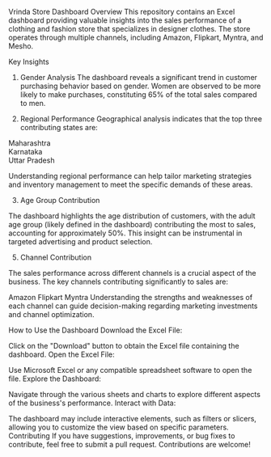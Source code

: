 Vrinda Store Dashboard
Overview
This repository contains an Excel dashboard providing valuable insights into the sales performance of a clothing and fashion store that specializes in designer clothes. The store operates through multiple channels, including Amazon, Flipkart, Myntra, and Mesho.

Key Insights
1. Gender Analysis
The dashboard reveals a significant trend in customer purchasing behavior based on gender. Women are observed to be more likely to make purchases, constituting 65% of the total sales compared to men.

2. Regional Performance
Geographical analysis indicates that the top three contributing states are:

  Maharashtra  
  Karnataka  
  Uttar Pradesh

Understanding regional performance can help tailor marketing strategies and inventory management to meet the specific demands of these areas.

3. Age Group Contribution
   
The dashboard highlights the age distribution of customers, with the adult age group (likely defined in the dashboard) contributing the most to sales, accounting for approximately 50%. This insight can be instrumental in targeted advertising and product selection.

5. Channel Contribution
   
The sales performance across different channels is a crucial aspect of the business. The key channels contributing significantly to sales are:

Amazon
Flipkart
Myntra
Understanding the strengths and weaknesses of each channel can guide decision-making regarding marketing investments and channel optimization.

How to Use the Dashboard
Download the Excel File:

Click on the "Download" button to obtain the Excel file containing the dashboard.
Open the Excel File:

Use Microsoft Excel or any compatible spreadsheet software to open the file.
Explore the Dashboard:

Navigate through the various sheets and charts to explore different aspects of the business's performance.
Interact with Data:

The dashboard may include interactive elements, such as filters or slicers, allowing you to customize the view based on specific parameters.
Contributing
If you have suggestions, improvements, or bug fixes to contribute, feel free to submit a pull request. Contributions are welcome!
